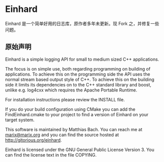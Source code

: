 # Einhard

Einhard 是一个简单好用的日志库，原作者多年未更新。现 Fork 之，并修复一些问题。

## 原始声明
Einhard is a simple logging API for small to medium sized C++ applications.

The focus is on simple use, both regarding programming on building of applications. To achieve this on the programming side the API uses the normal stream based output style of C++. To achieve this on the building side it limits its dependencies on to the C++ standard library and boost, unlike e.g. log4cxx which requires the Apache Portable Runtime.

For installation instructions please review the INSTALL file.

If you do your build configuration using CMake you can add the FindEinhard.cmake to your project to find a version of Einhard on your target system.

This software is maintained by Matthias Bach. You can reach me at marix@marix.org and you can find the source hosted at http://gitorious.org/einhard.

Einhard is licensed under the GNU General Public License Version 3. You can find the license text in the file COPYING.

